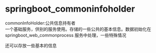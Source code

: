 # springboot_commoninfoholder

commonInfoHolder:公共信息持有者  
一个基础服务，供别的服务使用。存储的一些公共的基本信息。数据初始化在 springboot_web_commonprocess 服务中处理，一些特殊情况

还可以存放一些基本的信息